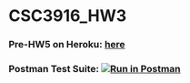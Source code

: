 # CSC3916_HW3
### Pre-HW5 on Heroku: [here](https://csci-3916-hw5-aaron.herokuapp.com)
### Postman Test Suite: [![Run in Postman](https://run.pstmn.io/button.svg)](https://app.getpostman.com/run-collection/6bb880d916f925b481c4#?env%5BAPI%20HW3%5D=W3sia2V5IjoidXNlciIsInZhbHVlIjoiMjEzIiwiZW5hYmxlZCI6dHJ1ZX0seyJrZXkiOiJwYXNzIiwidmFsdWUiOiIxNDMiLCJlbmFibGVkIjp0cnVlfSx7ImtleSI6Imp3dCIsInZhbHVlIjoiSldUIGV5SmhiR2NpT2lKSVV6STFOaUlzSW5SNWNDSTZJa3BYVkNKOS5leUpwWkNJNklqWXdOR1EzT0Rka05qY3pPV1kzTURBd05EQXdORGd5WWlJc0luVnpaWEp1WVcxbElqb2lNakV6SWl3aWFXRjBJam94TmpFMU5qZzVPRFUwZlEuMlFtUTNuVzJ6bzlET2tSdzd2YlZZSUJ4U2tJTVFpRnNoRmlvOV9wSVdoayIsImVuYWJsZWQiOnRydWV9XQ==)
